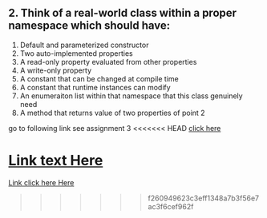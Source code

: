 ## 2. Think of a real-world class within a proper namespace which should have:
1. Default and parameterized constructor
1. Two auto-implemented properties
1. A read-only property evaluated from other properties
1. A write-only property
1. A constant that can be changed at compile time
1. A constant that runtime instances can modify
1. An enumeraiton list within that namespace that this class genuinely need
1. A method that returns value of two properties of point 2


go to following link see assignment 3
<<<<<<< HEAD
[click here](https://github.com/Cotiviti-NET-Classes/Jidesh-NET/blob/main/csharpbasic/executer/coco.cs)

[Link text Here](https://link-url-here.org)
=======
[Link click here Here](https://github.com/Cotiviti-NET-Classes/Jidesh-NET/blob/main/csharpbasic/executer/coco.cs)
>>>>>>> f260949623c3eff1348a7b3f56e7ac3f6cef962f
